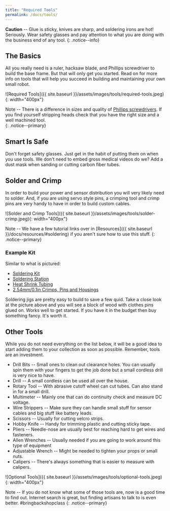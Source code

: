 ```yaml
---
title: "Required Tools"
permalink: /docs/tools/
---
```

**Caution** -- Glue is sticky, knives are sharp, and soldering irons are hot!  Seriously.  Wear safety glasses and pay attention to what you are doing with the business end of any tool.
{: .notice--info}

## The Basics
All you really need is a ruler, hacksaw blade, and Phillips screwdriver to build the base frame.  But that will only get you started.  Read on for more info on tools that will help you succeed in building and maintaining your own small robot.

![Required Tools]({{ site.baseurl }}/assets/images/tools/required-tools.jpeg){: width="400px"}

Note -- There is a difference in sizes and quality of [Phillips screwdrivers](https://en.wikipedia.org/wiki/List_of_screw_drives#Phillips).  If you find yourself stripping heads check that you have the right size and a well machined tool.  
{: .notice--primary}

## Smart Is Safe
Don't forget safety glasses.  Just get in the habit of putting them on when you use tools.  We don't need to embed gross medical videos do we?  Add a dust mask when sanding or cutting carbon fiber tubes.  

## Solder and Crimp
In order to build your power and sensor distribution you will very likely need to solder.  And, if you are using servo style pins, a crimping tool and crimp pins are very handy to have in order to build custom cables.  

![Solder and Crimp Tools]({{ site.baseurl }}/assets/images/tools/solder-crimp.jpeg){: width="400px"}

Note -- We have a few tutorial links over in [Resources]({{ site.baseurl }}/docs/resources/#soldering) if you aren't sure how to use this stuff.
{: .notice--primary}

### Example Kit
Similar to what is pictured:
- [Soldering Kit](https://www.amazon.com/Soldering-Upgraded-Adjustable-Temperature-Screwdrivers/)
- [Soldering Station](https://www.amazon.com/KinCam-Soldering-Anti-Static-Temperature-Adjustable/dp/B07Y47Y934/)
- [Heat Shrink Tubing](https://www.amazon.com/580PCS-Heat-Shrink-Tubing-Eventronic/dp/B072PCQ2LW/)
- [2.54mm/0.1in Crimps, Pins and Housings](https://www.amazon.com/gp/product/B07DZB8NDW/)

Soldering jigs are pretty easy to build to save a few quid.  Take a close look at the picture above and you will see a block of wood with clothes pins glued on.  Works well to get started.  If you have it in the budget then buy something fancy.  It's worth it.

## Other Tools
While you do not need everything on the list below, it will be a good idea to start adding them to your collection as soon as possible.  Remember, tools are an investment.
- Drill Bits -- Small ones to clean out clearance holes.  You can usually spin them with your fingers to get the job done but a small cordless drill is very nice to have.
- Drill -- A small cordless can be used all over the house.
- Rotary Tool -- With abrasive cutoff wheel can cut tubes.  Can also stand in for a small drill.
- Multimeter -- Mainly one that can do continuity check and measure DC voltage.
- Wire Strippers -- Make sure they can handle small stuff for sensor cables and big stuff like battery leads.
- Scissors -- Usually for cutting velcro strips.
- Hobby Knife -- Handy for trimming plastic and cutting sticky tape.
- Pliers -- Needle-nose are usually best for reaching hard to get wires and fasteners.
- Allen Wrenches -- Usually needed if you are going to work around this type of equipment
- Adjustable Wrench -- Might be needed to tighten your props or small nuts.
- Calipers -- There's always something that is easier to measure with calipers.

![Optional Tools]({{ site.baseurl }}/assets/images/tools/optional-tools.jpeg){: width="400px"}

Note -- If you do not know what some of those tools are, now is a good time to find out.  Internet search is great, but finding artisans to talk to is even better.  #bringbackshopclass
{: .notice--primary}